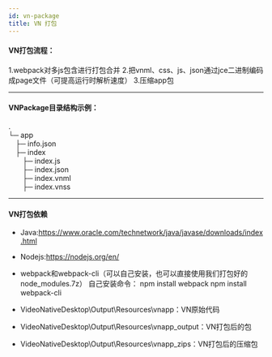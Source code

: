 ```yaml
---
id: vn-package
title: VN 打包
---
```


#### VN打包流程：

1.webpack对多js包含进行打包合并
2.把vnml、css、js、json通过jce二进制编码成page文件（可提高运行时解析速度）
3.压缩app包

---

#### VNPackage目录结构示例：
.  
└─ app  
&emsp;├─ info.json  
&emsp;├─ index  
&emsp;&emsp;├─ index.js  
&emsp;&emsp;├─ index.json  
&emsp;&emsp;├─ index.vnml  
&emsp;&emsp;├─ index.vnss  

---

#### VN打包依赖

* Java:https://www.oracle.com/technetwork/java/javase/downloads/index.html

* Nodejs:https://nodejs.org/en/

* webpack和webpack-cli（可以自己安装，也可以直接使用我们打包好的node_modules.7z）
自己安装命令：
npm install webpack
npm install webpack-cli

* VideoNativeDesktop\Output\Resources\vnapp：VN原始代码

* VideoNativeDesktop\Output\Resources\vnapp_output：VN打包后的包

* VideoNativeDesktop\Output\Resources\vnapp_zips：VN打包后的压缩包